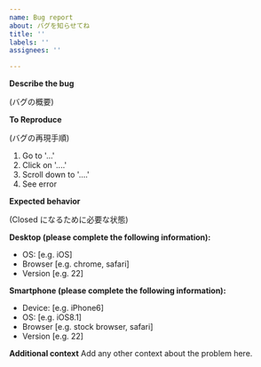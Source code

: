 ```yaml
---
name: Bug report
about: バグを知らせてね
title: ''
labels: ''
assignees: ''

---
```


**Describe the bug**

(バグの概要)

**To Reproduce**

(バグの再現手順)
1. Go to '...'
2. Click on '....'
3. Scroll down to '....'
4. See error

**Expected behavior**

(Closed になるために必要な状態)

**Desktop (please complete the following information):**
 - OS: [e.g. iOS]
 - Browser [e.g. chrome, safari]
 - Version [e.g. 22]

**Smartphone (please complete the following information):**
 - Device: [e.g. iPhone6]
 - OS: [e.g. iOS8.1]
 - Browser [e.g. stock browser, safari]
 - Version [e.g. 22]

**Additional context**
Add any other context about the problem here.
